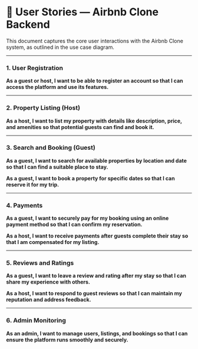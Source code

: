 # 📝 User Stories — Airbnb Clone Backend

This document captures the core user interactions with the Airbnb Clone system, as outlined in the use case diagram.

---

### 1. User Registration
**As a guest or host, I want to be able to register an account so that I can access the platform and use its features.**

---

### 2. Property Listing (Host)
**As a host, I want to list my property with details like description, price, and amenities so that potential guests can find and book it.**

---

### 3. Search and Booking (Guest)
**As a guest, I want to search for available properties by location and date so that I can find a suitable place to stay.**

**As a guest, I want to book a property for specific dates so that I can reserve it for my trip.**

---

### 4. Payments
**As a guest, I want to securely pay for my booking using an online payment method so that I can confirm my reservation.**

**As a host, I want to receive payments after guests complete their stay so that I am compensated for my listing.**

---

### 5. Reviews and Ratings
**As a guest, I want to leave a review and rating after my stay so that I can share my experience with others.**

**As a host, I want to respond to guest reviews so that I can maintain my reputation and address feedback.**

---

### 6. Admin Monitoring
**As an admin, I want to manage users, listings, and bookings so that I can ensure the platform runs smoothly and securely.**
